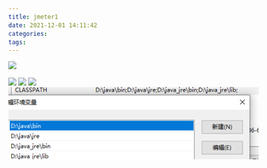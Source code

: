 ```yaml
---
title: jmeter1
date: 2021-12-01 14:11:42
categories:
tags:
---
```


![](/C:\Users\admin\Desktop\zyxzhongzhi.github.io\source\_posts\jmeter1/java_home.png)

<!-- [  ()(/img/环境变量.png)] -->
![](\source\_posts\jmeter1/java_home.png)
![](\source\_posts\jmeter1/java_home_bin.png)
![](\source\_posts\jmeter1/环境变量.png)
![](/source/img/环境变量.png)